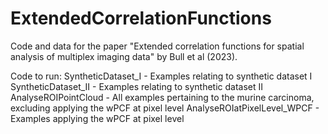 # ExtendedCorrelationFunctions

Code and data for the paper "Extended correlation functions for spatial analysis of multiplex imaging data" by Bull et al (2023).

Code to run:
SyntheticDataset_I - Examples relating to synthetic dataset I
SyntheticDataset_II - Examples relating to synthetic dataset II
AnalyseROIPointCloud - All examples pertaining to the murine carcinoma, excluding applying the wPCF at pixel level
AnalyseROIatPixelLevel_WPCF - Examples applying the wPCF at pixel level
